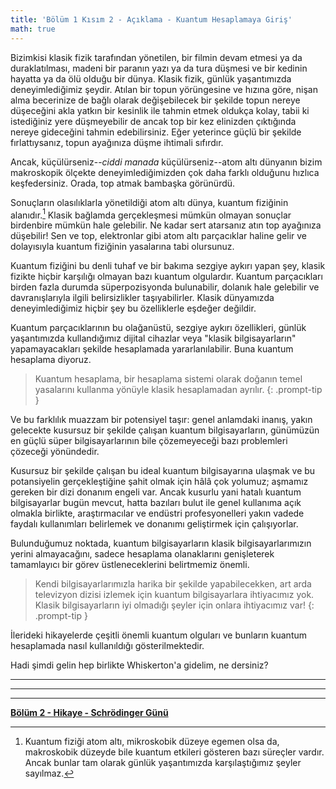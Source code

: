 ```yaml
---
title: 'Bölüm 1 Kısım 2 - Açıklama - Kuantum Hesaplamaya Giriş'
math: true
---
```


Bizimkisi klasik fizik tarafından yönetilen, bir filmin devam etmesi ya da duraklatılması, madeni bir paranın yazı ya da tura düşmesi ve bir kedinin hayatta ya da ölü olduğu bir dünya. Klasik fizik, günlük yaşantımızda deneyimlediğimiz şeydir. Atılan bir topun yörüngesine ve hızına göre, nişan alma becerinize de bağlı olarak değişebilecek bir şekilde topun nereye düşeceğini akla yatkın bir kesinlik ile tahmin etmek oldukça kolay, tabii ki istediğiniz yere düşmeyebilir de ancak top bir kez elinizden çıktığında nereye gideceğini tahmin edebilirsiniz. Eğer yeterince güçlü bir şekilde fırlattıysanız, topun ayağınıza düşme ihtimali sıfırdır.

Ancak, küçülürseniz--*ciddi manada* küçülürseniz--atom altı dünyanın bizim makroskopik ölçekte deneyimlediğimizden çok daha farklı olduğunu hızlıca keşfedersiniz. Orada, top atmak bambaşka görünürdü.

Sonuçların olasılıklarla yönetildiği atom altı dünya, kuantum fiziğinin alanıdır.[^fn-nth-1] Klasik bağlamda gerçekleşmesi mümkün olmayan sonuçlar birdenbire mümkün hale gelebilir. Ne kadar sert atarsanız atın top ayağınıza düşebilir! Sen ve top, elektronlar gibi atom altı parçacıklar haline gelir ve dolayısıyla kuantum fiziğinin yasalarına tabi olursunuz.

[^fn-nth-1]: Kuantum fiziği atom altı, mikroskobik düzeye egemen olsa da, makroskobik düzeyde bile kuantum etkileri gösteren bazı süreçler vardır. Ancak bunlar tam olarak günlük yaşantımızda karşılaştığımız şeyler sayılmaz.

Kuantum fiziğini bu denli tuhaf ve bir bakıma sezgiye aykırı yapan şey, klasik fizikte hiçbir karşılığı olmayan bazı kuantum olgulardır. Kuantum parçacıkları birden fazla durumda süperpozisyonda bulunabilir, dolanık hale gelebilir ve davranışlarıyla ilgili belirsizlikler taşıyabilirler. Klasik dünyamızda deneyimlediğimiz hiçbir şey bu özelliklerle eşdeğer değildir.

Kuantum parçacıklarının bu olağanüstü, sezgiye aykırı özellikleri, günlük yaşantımızda kullandığımız dijital cihazlar veya "klasik bilgisayarların" yapamayacakları şekilde hesaplamada yararlanılabilir. Buna kuantum hesaplama diyoruz.

>Kuantum hesaplama, bir hesaplama sistemi olarak doğanın temel yasalarını kullanma yönüyle klasik hesaplamadan ayrılır.
{: .prompt-tip }

Ve bu farklılık muazzam bir potensiyel taşır: genel anlamdaki inanış, yakın gelecekte kusursuz bir şekilde çalışan kuantum bilgisayarların, günümüzün en güçlü süper bilgisayarlarının bile çözemeyeceği bazı problemleri çözeceği yönündedir.

Kusursuz bir şekilde çalışan bu ideal kuantum bilgisayarına ulaşmak ve bu potansiyelin gerçekleştiğine şahit olmak için hâlâ çok yolumuz; aşmamız gereken bir dizi donanım engeli var. Ancak kusurlu yani hatalı kuantum bilgisayarlar bugün mevcut, hatta bazıları bulut ile genel kullanıma açık olmakla birlikte, araştırmacılar ve endüstri profesyonelleri yakın vadede faydalı kullanımları belirlemek ve donanımı geliştirmek için çalışıyorlar.

Bulunduğumuz noktada, kuantum bilgisayarların klasik bilgisayarlarımızın yerini almayacağını, sadece hesaplama olanaklarını genişleterek tamamlayıcı bir görev üstleneceklerini belirtmemiz önemli.

>Kendi bilgisayarlarımızla harika bir şekilde yapabilecekken, art arda televizyon dizisi izlemek için kuantum bilgisayarlara ihtiyacımız yok. Klasik bilgisayarların iyi olmadığı şeyler için onlara ihtiyacımız var!
{: .prompt-tip }

İlerideki hikayelerde çeşitli önemli kuantum olguları ve bunların kuantum hesaplamada nasıl kullanıldığı gösterilmektedir.

Hadi şimdi gelin hep birlikte Whiskerton'a gidelim, ne dersiniz?

_____________________________


_____________________________


_____________________________



**[Bölüm 2 - Hikaye - Schrödinger Günü](https://quantum-kittens.github.io/posts/CHAPTER-2-Story-Schr%C3%B6dinger-Day/)**

